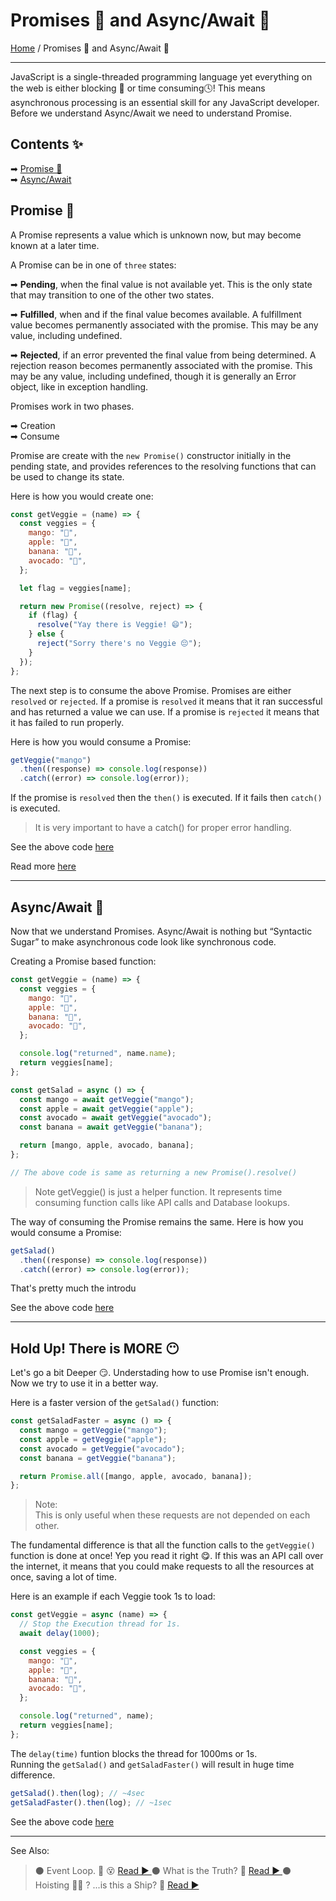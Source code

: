 # Promises 🤝 and Async/Await 🤯

[Home](../README.md) / Promises 🤝 and Async/Await 🤯

---

JavaScript is a single-threaded programming language yet everything on the web is either blocking 🛑 or time consuming🕓! This means asynchronous processing is an essential skill for any JavaScript developer. Before we understand Async/Await we need to understand Promise.

## Contents ✨

➡ [Promise 🤝](#promise-)  
➡ [Async/Await](#async/await-)

## Promise 🤝

A Promise represents a value which is unknown now, but may become known at a later time.

A Promise can be in one of `three` states:

➡ **Pending**, when the final value is not available yet. This is the only state that may transition to one of the other two states.

➡ **Fulfilled**, when and if the final value becomes available. A fulfillment value becomes permanently associated with the promise. This may be any value, including undefined.

➡ **Rejected**, if an error prevented the final value from being determined. A rejection reason becomes permanently associated with the promise. This may be any value, including undefined, though it is generally an Error object, like in exception handling.

Promises work in two phases.

➡ Creation  
➡ Consume

Promise are create with the `new Promise()` constructor initially in the pending state, and provides references to the resolving functions that can be used to change its state.

Here is how you would create one:

```js
const getVeggie = (name) => {
  const veggies = {
    mango: "🥭",
    apple: "🍎",
    banana: "🍌",
    avocado: "🥑",
  };

  let flag = veggies[name];

  return new Promise((resolve, reject) => {
    if (flag) {
      resolve("Yay there is Veggie! 😄");
    } else {
      reject("Sorry there's no Veggie 😔");
    }
  });
};
```

The next step is to consume the above Promise. Promises are either `resolved` or `rejected`. If a promise is `resolved` it means that it ran successful and has returned a value we can use. If a promise is `rejected` it means that it has failed to run properly.

Here is how you would consume a Promise:

```js
getVeggie("mango")
  .then((response) => console.log(response))
  .catch((error) => console.log(error));
```

If the promise is `resolved` then the `then()` is executed. If it fails then `catch()` is executed.

> It is very important to have a catch() for proper error handling.

See the above code [here](../scripts/promise.js)

Read more [here](https://github.com/tc39/proposal-promise-any)

---

## Async/Await 🤯

Now that we understand Promises. Async/Await is nothing but “Syntactic Sugar” to make asynchronous code look like synchronous code.

Creating a Promise based function:

```js
const getVeggie = (name) => {
  const veggies = {
    mango: "🥭",
    apple: "🍎",
    banana: "🍌",
    avocado: "🥑",
  };

  console.log("returned", name.name);
  return veggies[name];
};

const getSalad = async () => {
  const mango = await getVeggie("mango");
  const apple = await getVeggie("apple");
  const avocado = await getVeggie("avocado");
  const banana = await getVeggie("banana");

  return [mango, apple, avocado, banana];
};

// The above code is same as returning a new Promise().resolve()
```

> Note getVeggie() is just a helper function. It represents time consuming function calls like API calls and Database lookups.

The way of consuming the Promise remains the same. Here is how you would consume a Promise:

```js
getSalad()
  .then((response) => console.log(response))
  .catch((error) => console.log(error));
```

That's pretty much the introdu

See the above code [here](../scripts/async-await.js)

---

## Hold Up! There is MORE 😶

Let's go a bit Deeper 😏. Understading how to use Promise isn't enough. Now we try to use it in a better way.

Here is a faster version of the `getSalad()` function:

```js
const getSaladFaster = async () => {
  const mango = getVeggie("mango");
  const apple = getVeggie("apple");
  const avocado = getVeggie("avocado");
  const banana = getVeggie("banana");

  return Promise.all([mango, apple, avocado, banana]);
};
```

> Note:  
> This is only useful when these requests are not depended on each other.

The fundamental difference is that all the function calls to the `getVeggie()` function is done at once! Yep you read it right 😋. If this was an API call over the internet, it means that you could make requests to all the resources at once, saving a lot of time.

Here is an example if each Veggie took 1s to load:

```js
const getVeggie = async (name) => {
  // Stop the Execution thread for 1s.
  await delay(1000);

  const veggies = {
    mango: "🥭",
    apple: "🍎",
    banana: "🍌",
    avocado: "🥑",
  };

  console.log("returned", name);
  return veggies[name];
};
```

The `delay(time)` funtion blocks the thread for 1000ms or 1s.  
Running the `getSalad()` and `getSaladFaster()` will result in huge time difference.

```js
getSalad().then(log); // ~4sec
getSaladFaster().then(log); // ~1sec
```

See the above code [here](../scripts/asynchronous-pro.js)

---

See Also:

> ⚫ Event Loop. 🔁 😵 [ Read ▶ ](/event-loop.md)
> ⚫ What is the Truth? 🤥 [ Read ▶ ](/what-is-the-truth.md)
> ⚫ Hoisting 🏴‍☠️ ? ...is this a Ship? 🤨 [ Read ▶ ](/hoisting.md)

